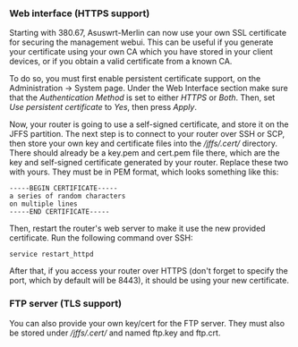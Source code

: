 ### Web interface (HTTPS support)

Starting with 380.67, Asuswrt-Merlin can now use your own SSL certificate for securing the management webui.  This can be useful if you generate your certificate using your own CA which you have stored in your client devices, or if you obtain a valid certificate from a known CA.

To do so, you must first enable persistent certificate support, on the Administration -> System page.  Under the Web Interface section make sure that the _Authentication Method_ is set to either _HTTPS_ or _Both_.  Then, set _Use persistent certificate_ to _Yes_, then press _Apply_.

Now, your router is going to use a self-signed certificate, and store it on the JFFS partition.  The next step is to connect to your router over SSH or SCP, then store your own key and certificate files into the _/jffs/.cert/_ directory.  There should already be a key.pem and cert.pem file there, which are the key and self-signed certificate generated by your router.  Replace these two with yours.  They must be in PEM format, which looks something like this:

```
-----BEGIN CERTIFICATE-----
a series of random characters
on multiple lines
-----END CERTIFICATE-----
```

Then, restart the router's web server to make it use the new provided certificate.  Run the following command over SSH:

```
service restart_httpd
```

After that, if you access your router over HTTPS (don't forget to specify the port, which by default will be 8443), it should be using your new certificate.


### FTP server (TLS support)
You can also provide your own key/cert for the FTP server.  They must also be stored under _/jffs/.cert/_ and named ftp.key and ftp.crt.
